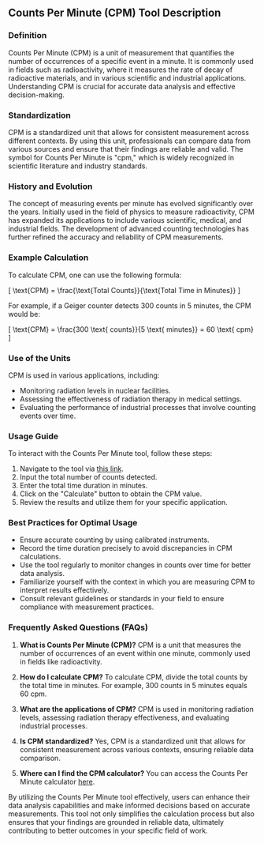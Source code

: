 ## Counts Per Minute (CPM) Tool Description

### Definition
Counts Per Minute (CPM) is a unit of measurement that quantifies the number of occurrences of a specific event in a minute. It is commonly used in fields such as radioactivity, where it measures the rate of decay of radioactive materials, and in various scientific and industrial applications. Understanding CPM is crucial for accurate data analysis and effective decision-making.

### Standardization
CPM is a standardized unit that allows for consistent measurement across different contexts. By using this unit, professionals can compare data from various sources and ensure that their findings are reliable and valid. The symbol for Counts Per Minute is "cpm," which is widely recognized in scientific literature and industry standards.

### History and Evolution
The concept of measuring events per minute has evolved significantly over the years. Initially used in the field of physics to measure radioactivity, CPM has expanded its applications to include various scientific, medical, and industrial fields. The development of advanced counting technologies has further refined the accuracy and reliability of CPM measurements.

### Example Calculation
To calculate CPM, one can use the following formula:

\[ \text{CPM} = \frac{\text{Total Counts}}{\text{Total Time in Minutes}} \]

For example, if a Geiger counter detects 300 counts in 5 minutes, the CPM would be:

\[ \text{CPM} = \frac{300 \text{ counts}}{5 \text{ minutes}} = 60 \text{ cpm} \]

### Use of the Units
CPM is used in various applications, including:
- Monitoring radiation levels in nuclear facilities.
- Assessing the effectiveness of radiation therapy in medical settings.
- Evaluating the performance of industrial processes that involve counting events over time.

### Usage Guide
To interact with the Counts Per Minute tool, follow these steps:
1. Navigate to the tool via [this link](https://www.inayam.co/unit-converter/radioactivity).
2. Input the total number of counts detected.
3. Enter the total time duration in minutes.
4. Click on the "Calculate" button to obtain the CPM value.
5. Review the results and utilize them for your specific application.

### Best Practices for Optimal Usage
- Ensure accurate counting by using calibrated instruments.
- Record the time duration precisely to avoid discrepancies in CPM calculations.
- Use the tool regularly to monitor changes in counts over time for better data analysis.
- Familiarize yourself with the context in which you are measuring CPM to interpret results effectively.
- Consult relevant guidelines or standards in your field to ensure compliance with measurement practices.

### Frequently Asked Questions (FAQs)

1. **What is Counts Per Minute (CPM)?**
   CPM is a unit that measures the number of occurrences of an event within one minute, commonly used in fields like radioactivity.

2. **How do I calculate CPM?**
   To calculate CPM, divide the total counts by the total time in minutes. For example, 300 counts in 5 minutes equals 60 cpm.

3. **What are the applications of CPM?**
   CPM is used in monitoring radiation levels, assessing radiation therapy effectiveness, and evaluating industrial processes.

4. **Is CPM standardized?**
   Yes, CPM is a standardized unit that allows for consistent measurement across various contexts, ensuring reliable data comparison.

5. **Where can I find the CPM calculator?**
   You can access the Counts Per Minute calculator [here](https://www.inayam.co/unit-converter/radioactivity).

By utilizing the Counts Per Minute tool effectively, users can enhance their data analysis capabilities and make informed decisions based on accurate measurements. This tool not only simplifies the calculation process but also ensures that your findings are grounded in reliable data, ultimately contributing to better outcomes in your specific field of work.
